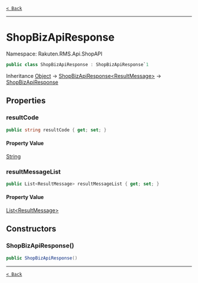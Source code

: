 [`< Back`](./)

---

# ShopBizApiResponse

Namespace: Rakuten.RMS.Api.ShopAPI

```csharp
public class ShopBizApiResponse : ShopBizApiResponse`1
```

Inheritance [Object](https://docs.microsoft.com/en-us/dotnet/api/system.object) → [ShopBizApiResponse&lt;ResultMessage&gt;](./rakuten.rms.api.shopapi.shopbizapiresponse-1) → [ShopBizApiResponse](./rakuten.rms.api.shopapi.shopbizapiresponse)

## Properties

### **resultCode**

```csharp
public string resultCode { get; set; }
```

#### Property Value

[String](https://docs.microsoft.com/en-us/dotnet/api/system.string)<br>

### **resultMessageList**

```csharp
public List<ResultMessage> resultMessageList { get; set; }
```

#### Property Value

[List&lt;ResultMessage&gt;](https://docs.microsoft.com/en-us/dotnet/api/system.collections.generic.list-1)<br>

## Constructors

### **ShopBizApiResponse()**

```csharp
public ShopBizApiResponse()
```

---

[`< Back`](./)

